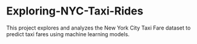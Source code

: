# Exploring-NYC-Taxi-Rides
This project explores and analyzes the New York City Taxi Fare dataset to predict taxi fares using machine learning models.

